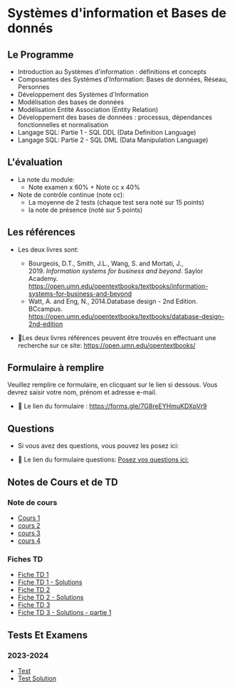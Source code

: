 # Systèmes d'information et Bases de donnés


## Le Programme

- Introduction au Systèmes d'information : définitions et concepts 
- Composantes des Systèmes d'Information:  Bases de données, Réseau, Personnes 
- Développement des Systèmes d'Information 
- Modélisation des bases de données 
- Modélisation Entité Association (Entity Relation)
- Développement des bases de données : processus, dépendances fonctionnelles et normalisation 
- Langage SQL: Partie 1 - SQL DDL  (Data Definition Language)
- Langage SQL: Partie 2 - SQL DML (Data Manipulation Language)

## L'évaluation

- La note du module:
  - Note examen x 60% + Note cc x 40%
-  Note de contrôle continue (note cc):
    - La moyenne de 2 tests (chaque test sera noté sur 15 points)
    - la note de présence (noté sur 5 points)


## Les références

- Les deux livres sont:
 
  - Bourgeois, D.T., Smith, J.L., Wang, S. and Mortati, J., 2019. _Information systems for business and beyond_. Saylor Academy.   https://open.umn.edu/opentextbooks/textbooks/information-systems-for-business-and-beyond
  - Watt, A. and Eng, N., 2014.Database design - 2nd Edition. BCcampus. https://open.umn.edu/opentextbooks/textbooks/database-design-2nd-edition

- 📝Les deux livres références peuvent être trouvés en effectuant une recherche sur ce site: https://open.umn.edu/opentextbooks/


## Formulaire à remplire

Veuillez remplire ce formulaire, en clicquant sur le lien si dessous. Vous devrez saisir votre nom, prénom et adresse e-mail.

- 🔗 Le lien du formulaire : https://forms.gle/7G8reEYHmuKDXpVr9

## Questions
- Si vous avez des questions, vous pouvez les posez ici:

- 🔗 Le lien du formulaire questions: [Posez vos questions ici:](https://forms.gle/kXq4iPQ7cVimSDP7A)


## Notes de Cours et de TD

### Note de cours
- [Cours 1](https://github.com/amina-delali-univ/SIBD-2024-2025/blob/main/Cours/SI%20Cours%201%20-%20Syst%C3%A8mes%20d'information%20-%20d%C3%A9finitions%20et%20concepts.pdf)
- [cours 2](https://github.com/amina-delali-univ/SIBD-2024-2025/blob/main/Cours/SI%20Cours%202%20-%20Syst%C3%A8mes%20d'Information%20-%20Bases%20de%20donn%C3%A9es%2C%20R%C3%A9seau%2C%20Personnes-2024-2025.pdf)
- [cours 3](https://github.com/amina-delali-univ/SIBD-2024-2025/blob/main/Cours/SI%20Cours%203%20-%20%20D%C3%A9veloppement%20Des%20Syst%C3%A8mes%20d'information.pdf)
- [cours 4](https://github.com/amina-delali-univ/SIBD-2024-2025/blob/main/Cours/SI%20Course%204%20Mod%C3%A9lisation%20des%20bases%20de%20donn%C3%A9es-2024-2025.pdf)

### Fiches TD
- [Fiche TD 1](https://github.com/amina-delali-univ/SIBD-2024-2025/blob/main/TD/SIBD%20TD%201%20-%202024-2025.pdf)
- [Fiche TD 1 - Solutions](https://github.com/amina-delali-univ/SIBD-2024-2025/blob/main/TD/SIBD%20TD%201%20-%202024-2025%20-%20Solution.pdf)
- [Fiche TD 2](https://github.com/amina-delali-univ/SIBD-2024-2025/blob/main/TD/SIBD%20TD%202.pdf)
- [Fiche TD 2 - Solutions](https://github.com/amina-delali-univ/SIBD-2024-2025/blob/main/TD/SI%20TD%202%20-%20Solutions.pdf)
- [Fiche TD 3](https://github.com/amina-delali-univ/SIBD-2024-2025/blob/main/TD/SIBD%20TD3-2024-2025.pdf)
- [Fiche TD 3 - Solutions - partie 1](https://github.com/amina-delali-univ/SIBD-2024-2025/blob/main/TD/SI%20TD3%20-%20Solutions%20-%20partie%201.pdf)

## Tests Et Examens

### 2023-2024
- [Test](https://github.com/amina-delali-univ/SIBD-2024-2025/blob/main/Sujets/ISBD%20-%20test1-2023-2024.pdf)
- [Test Solution](https://github.com/amina-delali-univ/SIBD-2024-2025/blob/main/Sujets/ISBD%20-%20test1-2023-2024%20solutions.pdf)

